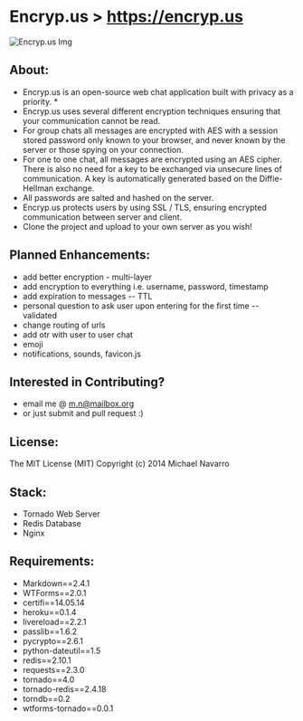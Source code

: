 Encryp.us > https://encryp.us
====================

![Encryp.us Img](http://mpn.xyz/u/1413209116.png)

About:
------
 - Encryp.us is an open-source web chat application built with privacy as a priority. *
 - Encryp.us uses several different encryption techniques ensuring that your communication cannot be read.
 - For group chats all messages are encrypted with AES with a session stored password only known to your browser, and never known by the server or those spying on your connection.
 - For one to one chat, all messages are encrypted using an AES cipher. There is also no need for a key to be exchanged via unsecure lines of communication. A key is automatically generated based on the Diffie-Hellman exchange.
 - All passwords are salted and hashed on the server.
 - Encryp.us protects users by using SSL / TLS, ensuring encrypted communication between server and client.
 - Clone the project and upload to your own server as you wish!

Planned Enhancements:
----------
 - add better encryption - multi-layer
 - add encryption to everything i.e. username, password, timestamp
 - add expiration to messages -- TTL
 - personal question to ask user upon entering for the first time --
   validated
 - change routing of urls
 - add otr with user to user chat
 - emoji
 - notifications, sounds, favicon.js

Interested in Contributing?
-----------------
 - email me @ m.n@mailbox.org
 - or just submit and pull request :)

License:
---------
The MIT License (MIT)
Copyright (c) 2014 Michael Navarro

Stack:
------
 - Tornado Web Server
 - Redis Database
 - Nginx
  
Requirements:
-------------
 - Markdown==2.4.1
 - WTForms==2.0.1
 - certifi==14.05.14
 - heroku==0.1.4
 - livereload==2.2.1
 - passlib==1.6.2
 - pycrypto==2.6.1
 - python-dateutil==1.5
 - redis==2.10.1
 - requests==2.3.0
 - tornado==4.0
 - tornado-redis==2.4.18
 - torndb==0.2
 - wtforms-tornado==0.0.1
